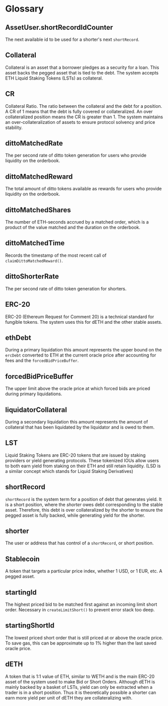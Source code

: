 # Glossary

## AssetUser.shortRecordIdCounter

The next available id to be used for a shorter's next `shortRecord`.

## Collateral

Collateral is an asset that a borrower pledges as a security for a loan. This asset backs the pegged asset that is tied to the debt. The system accepts ETH Liquid Staking Tokens (LSTs) as collateral.

## CR

Collateral Ratio. The ratio between the collateral and the debt for a position. A CR of 1 means that the debt is fully covered or collateralized. An over collateralized position means the CR is greater than 1. The system maintains an over-collateralization of assets to ensure protocol solvency and price stability.

## dittoMatchedRate

The per second rate of ditto token generation for users who provide liquidity on the orderbook.

## dittoMatchedReward

The total amount of ditto tokens available as rewards for users who provide liquidity on the orderbook.

## dittoMatchedShares

The number of ETH-seconds accrued by a matched order, which is a product of the value matched and the duration on the orderbook.

## dittoMatchedTime

Records the timestamp of the most recent call of `claimDittoMatchedReward()`.

## dittoShorterRate

The per second rate of ditto token generation for shorters.

## ERC-20

ERC-20 (Ethereum Request for Comment 20) is a technical standard for fungible tokens. The system uses this for dETH and the other stable assets.

## ethDebt

During a primary liquidation this amount represents the upper bound on the `ercDebt` converted to ETH at the current oracle price after accounting for fees and the `forcedBidPriceBuffer`.

## forcedBidPriceBuffer

The upper limit above the oracle price at which forced bids are priced during primary liquidations.

## liquidatorCollateral

During a secondary liquidation this amount represents the amount of collateral that has been liquidated by the liquidator and is owed to them.

## LST

Liquid Staking Tokens are ERC-20 tokens that are issued by staking providers or yield generating protocols. These tokenized IOUs allow users to both earn yield from staking on their ETH and still retain liquidity. (LSD is a similar concept which stands for Liquid Staking Derivatives)

## shortRecord

`shortRecord` is the system term for a position of debt that generates yield. It is a short position, where the _shorter_ owes debt corresponding to the stable asset. Therefore, this debt is over collateralized by the shorter to ensure the pegged asset is fully backed, while generating yield for the shorter.

## shorter

The user or address that has control of a `shortRecord`, or short position.

## Stablecoin

A token that targets a particular price index, whether 1 USD, or 1 EUR, etc. A pegged asset.

## startingId

The highest priced bid to be matched first against an incoming limit short order. Necessary in `createLimitShort()` to prevent error stack too deep.

## startingShortId

The lowest priced short order that is still priced at or above the oracle price. To save gas, this can be approximate up to 1% higher than the last saved oracle price.

## dETH

A token that is 1:1 value of ETH, similar to WETH and is the main ERC-20 asset of the system used to make Bid or Short Orders. Although dETH is mainly backed by a basket of LSTs, yield can only be extracted when a trader is in a short position. Thus it is theoretically possible a shorter can earn more yield per unit of dETH they are collateralizing with.
